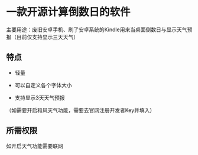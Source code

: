 # 一款开源计算倒数日的软件

主要用途：废旧安卓手机、刷了安卓系统的Kindle用来当桌面倒数日与显示天气预报（目前仅支持显示三天天气）

## 特点

- 轻量

- 可以自定义各个字体大小

- 支持显示3天天气预报

（如需要开启和风天气功能，需要去官网注册开发者Key并填入）

## 所需权限

如开启天气功能需要联网
